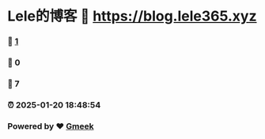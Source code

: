 # Lele的博客 :link: https://blog.lele365.xyz 
### :page_facing_up: [1](https://blog.lele365.xyz/tag.html) 
### :speech_balloon: 0 
### :hibiscus: 7 
### :alarm_clock: 2025-01-20 18:48:54 
### Powered by :heart: [Gmeek](https://github.com/Meekdai/Gmeek)
